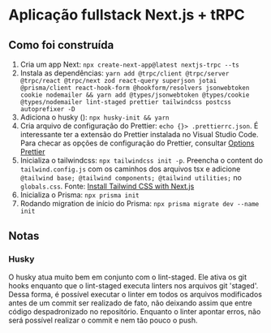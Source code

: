 # Aplicação fullstack Next.js + tRPC

## Como foi construída

1. Cria um app Next: `npx create-next-app@latest nextjs-trpc --ts`
2. Instala as dependências: `yarn add @trpc/client @trpc/server @trpc/react @trpc/next zod react-query superjson jotai @prisma/client react-hook-form @hookform/resolvers jsonwebtoken cookie nodemailer && yarn add @types/jsonwebtoken @types/cookie @types/nodemailer lint-staged prettier tailwindcss postcss autoprefixer -D`
3. Adiciona o husky (): `npx husky-init && yarn`
4. Cria arquivo de configuração do Prettier: `echo {}> .prettierrc.json`. É interessante ter a extensão do Prettier instalada no Visual Studio Code. Para checar as opções de configuração do Prettier, consultar [Options Prettier](https://prettier.io/docs/en/options.html)
5. Inicializa o tailwindcss: `npx tailwindcss init -p`. Preencha o content do `tailwind.config.js` com os caminhos dos arquivos tsx e adicione `@tailwind base; @tailwind components; @tailwind utilities;` no `globals.css`. Fonte: [Install Tailwind CSS with Next.js](https://tailwindcss.com/docs/guides/nextjs)
6. Inicializa o Prisma: `npx prisma init`
7. Rodando migration de início do Prisma: `npx prisma migrate dev --name init`

## Notas

### Husky

O husky atua muito bem em conjunto com o lint-staged. Ele ativa os git hooks enquanto que o lint-staged executa linters nos arquivos git 'staged'. Dessa forma, é possível executar o linter em todos os arquivos modificados antes de um commit ser realizado de fato, não deixando assim que entre código despadronizado no repositório. Enquanto o linter apontar erros, não será possível realizar o commit e nem tão pouco o push.
